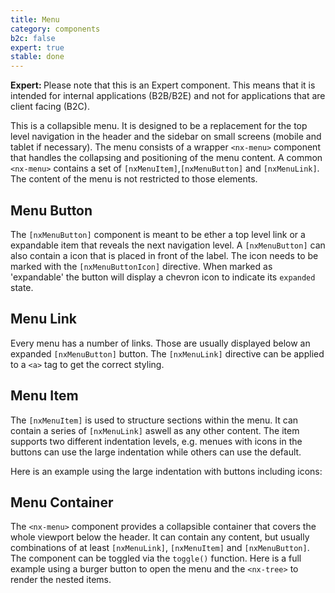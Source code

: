 ```yaml
---
title: Menu
category: components
b2c: false
expert: true
stable: done
---
```


<!-- @format -->

<div class="docs-deprecation-warning">
  <strong>Expert: </strong>
  Please note that this is an Expert component. This means that it is intended for internal applications (B2B/B2E) and not for applications that are client facing (B2C).
</div>

This is a collapsible menu. It is designed to be a replacement for the top level navigation in the header and the sidebar on small screens (mobile and tablet if necessary). The menu consists of a wrapper `<nx-menu>` component that handles the collapsing and positioning of the menu content. A common `<nx-menu>` contains a set of `[nxMenuItem]`,`[nxMenuButton]` and `[nxMenuLink]`. The content of the menu is not restricted to those elements.

## Menu Button

The `[nxMenuButton]` component is meant to be ether a top level link or a expandable item that reveals the next navigation level. A `[nxMenuButton]` can also contain a icon that is placed in front of the label. The icon needs to be marked with the `[nxMenuButtonIcon]` directive. When marked as 'expandable' the button will display a chevron icon to indicate its `expanded` state.

<!-- example(menu-button) -->

## Menu Link

Every menu has a number of links. Those are usually displayed below an expanded `[nxMenuButton]` button. The `[nxMenuLink]` directive can be applied to a `<a>` tag to get the correct styling.

<!-- example(menu-link) -->

## Menu Item

The `[nxMenuItem]` is used to structure sections within the menu. It can contain a series of `[nxMenuLink]` aswell as any other content. The item supports two different indentation levels, e.g. menues with icons in the buttons can use the large indentation while others can use the default.

<!-- example(menu-item) -->

Here is an example using the large indentation with buttons including icons:

<!-- example(menu-item-with-icons) -->

## Menu Container

The `<nx-menu>` component provides a collapsible container that covers the whole viewport below the header. It can contain any content, but usually combinations of at least `[nxMenuLink]`, `[nxMenuItem]` and `[nxMenuButton]`. The component can be toggled via the `toggle()` function. Here is a full example using a burger button to open the menu and the `<nx-tree>` to render the nested items.

<!-- example(menu) -->
